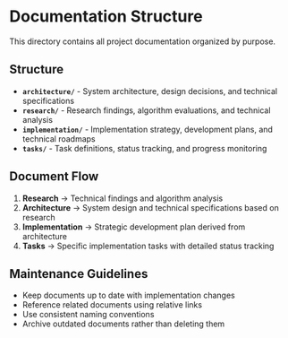 # Documentation Structure

This directory contains all project documentation organized by purpose.

## Structure

- **`architecture/`** - System architecture, design decisions, and technical specifications
- **`research/`** - Research findings, algorithm evaluations, and technical analysis
- **`implementation/`** - Implementation strategy, development plans, and technical roadmaps
- **`tasks/`** - Task definitions, status tracking, and progress monitoring

## Document Flow

1. **Research** → Technical findings and algorithm analysis
2. **Architecture** → System design and technical specifications based on research
3. **Implementation** → Strategic development plan derived from architecture
4. **Tasks** → Specific implementation tasks with detailed status tracking

## Maintenance Guidelines

- Keep documents up to date with implementation changes
- Reference related documents using relative links
- Use consistent naming conventions
- Archive outdated documents rather than deleting them